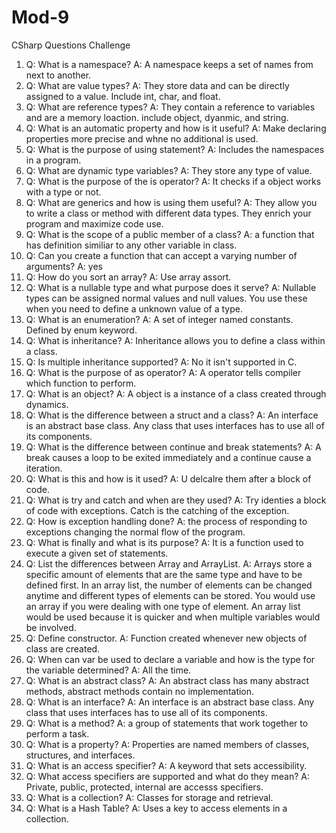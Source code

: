 # Mod-9
CSharp Questions Challenge
1.  Q: What is a namespace?
    A: A namespace keeps a set of names from next to another.
2.  Q: What are value types?
    A: They store data and can be directly assigned to a value. Include int, char, and float.
3.  Q: What are reference types?
    A: They contain a reference to variables and are a memory loaction. include object, dyanmic, and string.
4.  Q: What is an automatic property and how is it useful?
    A: Make declaring properties more precise and whne no additional is used.
5.  Q: What is the purpose of using statement?
    A: Includes the namespaces in a program.
6.  Q: What are dynamic type variables?
    A: They store any type of value.
7.  Q: What is the purpose of the is operator?
    A: It checks if a object works with a type or not.
8.  Q: What are generics and how is using them useful?
    A: They allow you to write a class or method with different data types. They enrich your program and maximize code use.
9.  Q: What is the scope of a public member of a class?
    A: a function that has definition similiar to any other variable in class.
10. Q: Can you create a function that can accept a varying number of arguments?
    A: yes
11. Q: How do you sort an array?
    A: Use array assort.
12. Q: What is a nullable type and what purpose does it serve?
    A: Nullable types can be assigned normal values and null values. You use these when you need to define a unknown value of a type.
13. Q: What is an enumeration?
    A: A set of integer named constants. Defined by enum keyword.
14. Q: What is inheritance?
    A: Inheritance allows you to define a class within a class.
15. Q: Is multiple inheritance supported?
    A: No it isn't supported in C.
16. Q: What is the purpose of as operator?
    A: A operator tells compiler which function to perform.
17. Q: What is an object?
    A: A object is a instance of a class created through dynamics.
18. Q: What is the difference between a struct and a class?
    A:  An interface is an abstract base class. Any class that uses interfaces has to use all of its components. 
19. Q: What is the difference between continue and break statements?
    A: A break causes a loop to be exited immediately and a continue cause a iteration.
20. Q: What is this and how is it used?
    A: U delcalre them after a block of code.
21. Q: What is try and catch and when are they used?
    A: Try identies a block of code with exceptions. Catch is the catching of the exception. 
22. Q: How is exception handling done?
    A: the process of responding to exceptions changing the normal flow of the program.
23. Q: What is finally and what is its purpose?
    A: It is a function used to execute a given set of statements.
24. Q: List the differences between Array and ArrayList.
    A: Arrays store a specific amount of elements that are the same type and have to be defined first. In an array list, the number of elements can be changed anytime and different types of elements can be stored. You would use an array if you were dealing with one type of element. An array list would be used because it is quicker and when multiple variables would be involved.
26. Q: Define constructor.
    A: Function created whenever new objects of class are created.
27. Q: When can var be used to declare a variable and how is the type for the variable determined?
    A: All the time.
28. Q: What is an abstract class?
    A: An abstract class has many abstract methods, abstract methods contain no implementation.
29. Q: What is an interface?
    A: An interface is an abstract base class. Any class that uses interfaces has to use all of its components.
30. Q: What is a method?
    A: a group of statements that work together to perform a task.
31. Q: What is a property?
    A: Properties are named members of classes, structures, and interfaces.
32. Q: What is an access specifier?
    A: A keyword that sets accessibility.
33. Q: What access specifiers are supported and what do they mean?
    A: Private, public, protected, internal are accesss specifiers.
34. Q: What is a collection?
    A: Classes for storage and retrieval.
35. Q: What is a Hash Table?
    A: Uses a key to access elements in a collection.
